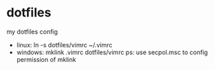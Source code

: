 # dotfiles
my dotfiles config
- linux: ln -s dotfiles/vimrc ~/.vimrc
- windows: mklink .vimrc dotfiles/vimrc
ps: use secpol.msc to config permission of mklink
